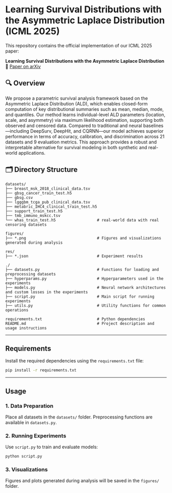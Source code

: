 # Learning Survival Distributions with the Asymmetric Laplace Distribution (ICML 2025)

This repository contains the official implementation of our ICML 2025 paper:

**Learning Survival Distributions with the Asymmetric Laplace Distribution**  
📄 [Paper on arXiv](https://arxiv.org/abs/2505.03712)

## 🔍 Overview
We propose a parametric survival analysis framework based on the Asymmetric Laplace Distribution (ALD), which enables closed-form computation of key distributional summaries such as mean, median, mode, and quantiles. Our method learns individual-level ALD parameters (location, scale, and asymmetry) via maximum likelihood estimation, supporting both observed and censored data. Compared to traditional and neural baselines—including DeepSurv, DeepHit, and CQRNN—our model achieves superior performance in terms of accuracy, calibration, and discrimination across 21 datasets and 9 evaluation metrics. This approach provides a robust and interpretable alternative for survival modeling in both synthetic and real-world applications.

## 🗂️ Directory Structure

```
datasets/
├── breast_msk_2018_clinical_data.tsv   
├── gbsg_cancer_train_test.h5            
├── gbsg.csv                             
├── lgggbm_tcga_pub_clinical_data.tsv    
├── metabric_IHC4_clinical_train_test.h5  
├── support_train_test.h5                
├── tmb_immuno_mskcc.tsv                 
└── whas_train_test.h5                  # real-world data with real censoring datasets

figures/
├── *.png                               # Figures and visualizations generated during analysis

res/
├── *.json                              # Experiment results

./
├── datasets.py                         # Functions for loading and preprocessing datasets
├── hyperparams.py                      # Hyperparameters used in the experiments 
├── models.py                           # Neural network architectures and custom losses in the experiments 
├── script.py                           # Main script for running experiments
├── utils.py                            # Utility functions for common operations

requirements.txt                        # Python dependencies
README.md                               # Project description and usage instructions
```

---

## **Requirements**
Install the required dependencies using the `requirements.txt` file:
```bash
pip install -r requirements.txt
```

---

## **Usage**

### **1. Data Preparation**
Place all datasets in the `datasets/` folder. Preprocessing functions are available in `datasets.py`.

### **2. Running Experiments**
Use `script.py` to train and evaluate models:
```bash
python script.py
```

### **3. Visualizations**
Figures and plots generated during analysis will be saved in the `figures/` folder.
